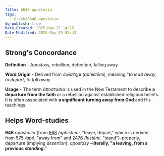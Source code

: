 ```yaml
---
Title: G646-apostasia
tags:
  - Greek/G646-apostasia
dg-publish: true
Date-Created: 2025-May-27 14:25
Date-Modified: 2025-May-29 03:43
---
```


## Strong's Concordance

**Definition** - Apostasy, rebellion, defection, falling away

**Word Origin** - Derived from *ἀφίστημι* (*aphistēmi*), meaning "*to lead away*, *to depart*, *to fall away*.

**Usage** - The term *ἀποστασία* is used in the New Testament to describe **a departure from the faith** or a rebellion against established religious beliefs. It is often associated with **a significant turning away from God** and His teachings.

## Helps Word-studies

**646** *apostasía* (from [868](https://biblehub.com/greek/868.htm) */aphístēmi*, "leave, depart," which is derived from [575](https://biblehub.com/greek/575.htm) */apó*, "away from" and [2476](https://biblehub.com/greek/2476.htm) */histémi*, "stand")–properly, departure (implying *desertion*); *apostasy* –**literally, "a leaving, from a previous *standing*.**"
